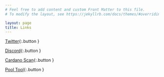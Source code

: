 ```yaml
---
# Feel free to add content and custom Front Matter to this file.
# To modify the layout, see https://jekyllrb.com/docs/themes/#overriding-theme-defaults

layout: page
title: Links
---
```


[Twitter](https://twitter.com/DNDCardanoGames){:.button }

[Discord](https://discord.gg/rwY7Vsjcnr){:.button }

[Cardano Scan](https://cardanoscan.io/pool/0084f4fee5502c87ee5c4f5c592856f2bfb6269355b9d87ed549e551){:.button } 

[Pool Tool](https://pooltool.io/pool/0084f4fee5502c87ee5c4f5c592856f2bfb6269355b9d87ed549e551/epochs){:.button }